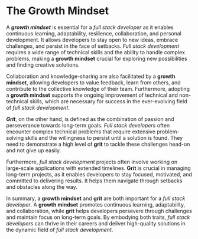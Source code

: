 # The Growth Mindset

A ***growth mindset*** is essential for a *full stack developer* as it enables continuous learning, adaptability, resilience, collaboration, and personal development. It allows developers to stay open to new ideas, embrace challenges, and persist in the face of setbacks. *Full stack development* requires a wide range of technical skills and the ability to handle complex problems, making a **growth mindset** crucial for exploring new possibilities and finding creative solutions.

Collaboration and knowledge-sharing are also facilitated by a **growth mindset**, allowing developers to value feedback, learn from others, and contribute to the collective knowledge of their team. Furthermore, adopting a **growth mindset** supports the ongoing improvement of technical and non-technical skills, which are necessary for success in the ever-evolving field of *full stack development*.

***Grit***, on the other hand, is defined as the combination of passion and perseverance towards long-term goals. *Full stack developers* often encounter complex technical problems that require extensive problem-solving skills and the willingness to persist until a solution is found. They need to demonstrate a high level of **grit** to tackle these challenges head-on and not give up easily.

Furthermore, *full stack development* projects often involve working on large-scale applications with extended timelines. **Grit** is crucial in managing long-term projects, as it enables developers to stay focused, motivated, and committed to delivering results. It helps them navigate through setbacks and obstacles along the way.

In summary, a **growth mindset** and **grit** are both important for a *full stack developer*. A **growth mindset** promotes continuous learning, adaptability, and collaboration, while **grit** helps developers persevere through challenges and maintain focus on long-term goals. By embodying both traits, *full stack developers* can thrive in their careers and deliver high-quality solutions in the dynamic field of *full stack development*.